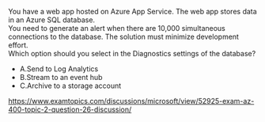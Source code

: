 You have a web app hosted on Azure App Service. The web app stores data in an Azure SQL database.<br/>You need to generate an alert when there are 10,000 simultaneous connections to the database. The solution must minimize development effort.<br/>Which option should you select in the Diagnostics settings of the database?<br/><ul><li class="multi-choice-item correct-hidden"><span class="multi-choice-letter" data-choice-letter="A">A.</span>Send to Log Analytics</li><li class="multi-choice-item"><span class="multi-choice-letter" data-choice-letter="B">B.</span>Stream to an event hub</li><li class="multi-choice-item"><span class="multi-choice-letter" data-choice-letter="C">C.</span>Archive to a storage account</li></ul><p><a href="https://www.examtopics.com/discussions/microsoft/view/52925-exam-az-400-topic-2-question-26-discussion/">https://www.examtopics.com/discussions/microsoft/view/52925-exam-az-400-topic-2-question-26-discussion/</a></p><script src="https://giscus.app/client.js"                    data-repo="azsamples/az204"                    data-repo-id="R_kgDOMRXzDQ"                    data-category="General"                    data-category-id="DIC_kwDOMRXzDc4Cgi27"                    data-mapping="pathname"                    data-strict="0"                    data-reactions-enabled="0"                    data-emit-metadata="0"                    data-input-position="bottom"                    data-theme="preferred_color_scheme"                    data-lang="en"                    crossorigin="anonymous"                    async>                    </script>